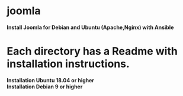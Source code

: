 # joomla
<strong>Install Joomla for Debian and Ubuntu (Apache,Nginx) with Ansible</strong>

<h1>Each directory has a Readme with installation instructions.</h1>

<strong>Installation Ubuntu 18.04 or higher<br>
Installation Debian 9 or higher</strong>

